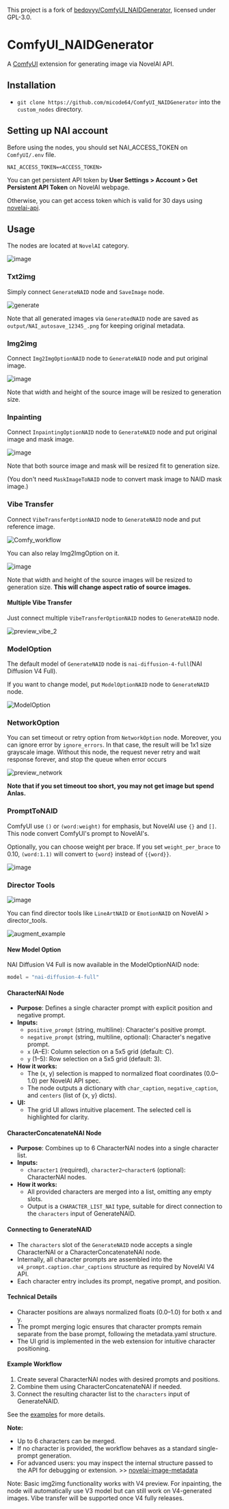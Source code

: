 This project is a fork of [bedovyy/ComfyUI_NAIDGenerator](https://github.com/bedovyy/ComfyUI_NAIDGenerator), licensed under GPL-3.0.

# ComfyUI_NAIDGenerator

A [ComfyUI](https://github.com/comfyanonymous/ComfyUI) extension for generating image via NovelAI API.

## Installation

- `git clone https://github.com/micode64/ComfyUI_NAIDGenerator` into the `custom_nodes` directory.

## Setting up NAI account

Before using the nodes, you should set NAI_ACCESS_TOKEN on `ComfyUI/.env` file.

```
NAI_ACCESS_TOKEN=<ACCESS_TOKEN>
```

You can get persistent API token by **User Settings > Account > Get Persistent API Token** on NovelAI webpage.

Otherwise, you can get access token which is valid for 30 days using [novelai-api](https://github.com/Aedial/novelai-api).

## Usage

The nodes are located at `NovelAI` category.

![image](https://github.com/bedovyy/ComfyUI_NAIDGenerator/assets/137917911/8ab1ecc0-2ba8-4e38-8810-727e50a20923)

### Txt2img

Simply connect `GenerateNAID` node and `SaveImage` node.

![generate](https://github.com/bedovyy/ComfyUI_NAIDGenerator/assets/137917911/1328896d-7d4b-4d47-8ec2-d1c4e8e2561c)

Note that all generated images via `GeneratedNAID` node are saved as `output/NAI_autosave_12345_.png` for keeping original metadata.

### Img2img

Connect `Img2ImgOptionNAID` node to `GenerateNAID` node and put original image.

![image](https://github.com/bedovyy/ComfyUI_NAIDGenerator/assets/137917911/15ff8961-4f6b-4f23-86bf-34b86ace45c0)

Note that width and height of the source image will be resized to generation size.

### Inpainting

Connect `InpaintingOptionNAID` node to `GenerateNAID` node and put original image and mask image.

![image](https://github.com/bedovyy/ComfyUI_NAIDGenerator/assets/137917911/5ed1ad77-b90e-46be-8c37-9a5ee0935a3d)

Note that both source image and mask will be resized fit to generation size.

(You don't need `MaskImageToNAID` node to convert mask image to NAID mask image.)

### Vibe Transfer

Connect `VibeTransferOptionNAID` node to `GenerateNAID` node and put reference image.

![Comfy_workflow](https://github.com/bedovyy/ComfyUI_NAIDGenerator/assets/137917911/8c6c1c2e-f29d-42a1-b615-439155cb3164)

You can also relay Img2ImgOption on it.

![image](https://github.com/bedovyy/ComfyUI_NAIDGenerator/assets/137917911/acf0496c-8c7c-48f4-9530-18e6a23669d5)

Note that width and height of the source images will be resized to generation size. **This will change aspect ratio of source images.**

#### Multiple Vibe Transfer

Just connect multiple `VibeTransferOptionNAID` nodes to `GenerateNAID` node.

![preview_vibe_2](https://github.com/user-attachments/assets/2d56c0f7-bcd5-48ff-b436-012ea43604fe)

### ModelOption

The default model of `GenerateNAID` node is `nai-diffusion-4-full`(NAI Diffusion V4 Full).

If you want to change model, put `ModelOptionNAID` node to `GenerateNAID` node.

![ModelOption](https://github.com/bedovyy/ComfyUI_NAIDGenerator/assets/137917911/0b484edb-bcb5-428a-b2af-1372a9d7a34f)

### NetworkOption

You can set timeout or retry option from `NetworkOption` node.
Moreover, you can ignore error by `ignore_errors`. In that case, the result will be 1x1 size grayscale image.
Without this node, the request never retry and wait response forever, and stop the queue when error occurs

![preview_network](https://github.com/user-attachments/assets/d82b0ff2-c57c-4870-9024-8d78261a8fea)

**Note that if you set timeout too short, you may not get image but spend Anlas.**

### PromptToNAID

ComfyUI use `()` or `(word:weight)` for emphasis, but NovelAI use `{}` and `[]`. This node convert ComfyUI's prompt to NovelAI's.

Optionally, you can choose weight per brace. If you set `weight_per_brace` to 0.10, `(word:1.1)` will convert to `{word}` instead of `{{word}}`.

![image](https://github.com/bedovyy/ComfyUI_NAIDGenerator/assets/137917911/25c48350-7268-4d6f-81fe-9eb080fc6e5a)

### Director Tools

![image](https://github.com/user-attachments/assets/e205a51e-59dc-4d5a-94c8-29715ed98739)

You can find director tools like `LineArtNAID` or `EmotionNAID` on NovelAI > director_tools.

![augment_example](https://github.com/user-attachments/assets/5833e9fb-f92e-4d53-9069-58ca8503a3e7)

#### New Model Option

NAI Diffusion V4 Full is now available in the ModelOptionNAID node:

```python
model = "nai-diffusion-4-full"
```

#### CharacterNAI Node
- **Purpose**: Defines a single character prompt with explicit position and negative prompt.
- **Inputs:**
  - `positive_prompt` (string, multiline): Character's positive prompt.
  - `negative_prompt` (string, multiline, optional): Character's negative prompt.
  - `x` (A–E): Column selection on a 5x5 grid (default: C).
  - `y` (1–5): Row selection on a 5x5 grid (default: 3).
- **How it works:**
  - The (x, y) selection is mapped to normalized float coordinates (0.0–1.0) per NovelAI API spec.
  - The node outputs a dictionary with `char_caption`, `negative_caption`, and `centers` (list of {x, y} dicts).
- **UI:**
  - The grid UI allows intuitive placement. The selected cell is highlighted for clarity.

#### CharacterConcatenateNAI Node
- **Purpose**: Combines up to 6 CharacterNAI nodes into a single character list.
- **Inputs:**
  - `character1` (required), `character2`–`character6` (optional): CharacterNAI nodes.
- **How it works:**
  - All provided characters are merged into a list, omitting any empty slots.
  - Output is a `CHARACTER_LIST_NAI` type, suitable for direct connection to the `characters` input of GenerateNAID.

#### Connecting to GenerateNAID
- The `characters` slot of the `GenerateNAID` node accepts a single CharacterNAI or a CharacterConcatenateNAI node.
- Internally, all character prompts are assembled into the `v4_prompt.caption.char_captions` structure as required by NovelAI V4 API.
- Each character entry includes its prompt, negative prompt, and position.

#### Technical Details
- Character positions are always normalized floats (0.0–1.0) for both x and y.
- The prompt merging logic ensures that character prompts remain separate from the base prompt, following the metadata.yaml structure.
- The UI grid is implemented in the web extension for intuitive character positioning.

#### Example Workflow
1. Create several CharacterNAI nodes with desired prompts and positions.
2. Combine them using CharacterConcatenateNAI if needed.
3. Connect the resulting character list to the `characters` input of GenerateNAID.

See the [examples](#) for more details.

**Note:**
- Up to 6 characters can be merged.
- If no character is provided, the workflow behaves as a standard single-prompt generation.
- For advanced users: you may inspect the internal structure passed to the API for debugging or extension. >> [novelai-image-metadata](https://github.com/NovelAI/novelai-image-metadata)


Note: Basic img2img functionality works with V4 preview. For inpainting, the node will automatically use V3 model but can still work on V4-generated images. Vibe transfer will be supported once V4 fully releases.
